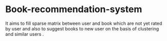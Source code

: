 # Book-recommendation-system
It aims to fill sparse matrix between user and book which are not yet rated by user and  also to suggest books to new user on the basis of clustering and similar users .
